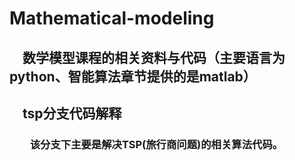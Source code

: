 # Mathematical-modeling
## &emsp;数学模型课程的相关资料与代码（主要语言为python、智能算法章节提供的是matlab）
## &emsp;tsp分支代码解释
### &emsp;&emsp;该分支下主要是解决TSP(旅行商问题)的相关算法代码。
